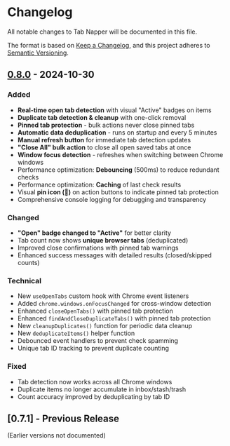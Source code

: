# Changelog

All notable changes to Tab Napper will be documented in this file.

The format is based on [Keep a Changelog](https://keepachangelog.com/en/1.0.0/),
and this project adheres to [Semantic Versioning](https://semver.org/spec/v2.0.0.html).

## [0.8.0] - 2024-10-30

### Added
- **Real-time open tab detection** with visual "Active" badges on items
- **Duplicate tab detection & cleanup** with one-click removal
- **Pinned tab protection** - bulk actions never close pinned tabs
- **Automatic data deduplication** - runs on startup and every 5 minutes
- **Manual refresh button** for immediate tab detection updates
- **"Close All" bulk action** to close all open saved tabs at once
- **Window focus detection** - refreshes when switching between Chrome windows
- Performance optimization: **Debouncing** (500ms) to reduce redundant checks
- Performance optimization: **Caching** of last check results
- Visual **pin icon (📌)** on action buttons to indicate pinned tab protection
- Comprehensive console logging for debugging and transparency

### Changed
- **"Open" badge changed to "Active"** for better clarity
- Tab count now shows **unique browser tabs** (deduplicated)
- Improved close confirmations with pinned tab warnings
- Enhanced success messages with detailed results (closed/skipped counts)

### Technical
- New `useOpenTabs` custom hook with Chrome event listeners
- Added `chrome.windows.onFocusChanged` for cross-window detection
- Enhanced `closeOpenTabs()` with pinned tab protection
- Enhanced `findAndCloseDuplicateTabs()` with pinned tab protection
- New `cleanupDuplicates()` function for periodic data cleanup
- New `deduplicateItems()` helper function
- Debounced event handlers to prevent check spamming
- Unique tab ID tracking to prevent duplicate counting

### Fixed
- Tab detection now works across all Chrome windows
- Duplicate items no longer accumulate in inbox/stash/trash
- Count accuracy improved by deduplicating by tab ID

## [0.7.1] - Previous Release

(Earlier versions not documented)

[0.8.0]: https://github.com/stephencarr/tab-napper/compare/v0.7.1...v0.8.0

